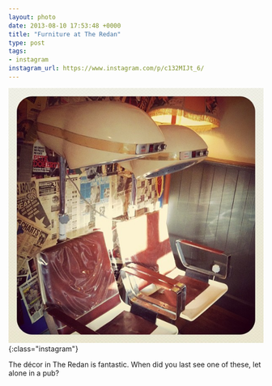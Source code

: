 ```yaml
---
layout: photo
date: 2013-08-10 17:53:48 +0000
title: "Furniture at The Redan"
type: post
tags:
- instagram
instagram_url: https://www.instagram.com/p/c132MIJt_6/
---
```


![Instagram - c132MIJt_6](/img/c132MIJt_6.jpg){:class="instagram"}

The décor in The Redan is fantastic. When did you last see one of these, let alone in a pub?
